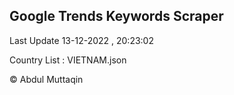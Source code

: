 

## Google Trends Keywords Scraper 
 
Last Update 13-12-2022 , 20:23:02

Country List :
VIETNAM.json



© Abdul Muttaqin 
